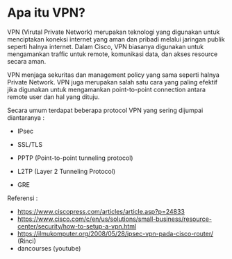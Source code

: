 # Apa itu VPN?

VPN (Virutal Private Network) merupakan teknologi yang digunakan untuk menciptakan koneksi internet yang aman dan pribadi melalui jaringan publik seperti halnya internet. Dalam Cisco, VPN biasanya digunakan untuk mengamankan traffic untuk remote, komunikasi data, dan akses resource secara aman.

VPN menjaga sekuritas dan management policy yang sama seperti halnya Private Network. VPN juga merupakan salah satu cara yang paling efektif jika digunakan untuk mengamankan point-to-point connection antara remote user dan hal yang dituju.

Secara umum terdapat beberapa protocol VPN yang sering dijumpai diantaranya :

- IPsec

- SSL/TLS
- PPTP (Point-to-point tunneling protocol)
- L2TP (Layer 2 Tunneling Protocol)
- GRE

Referensi :

- https://www.ciscopress.com/articles/article.asp?p=24833
- https://www.cisco.com/c/en/us/solutions/small-business/resource-center/security/how-to-setup-a-vpn.html
- https://ilmukomputer.org/2008/05/28/ipsec-vpn-pada-cisco-router/ (Rinci)
- dancourses (youtube)
